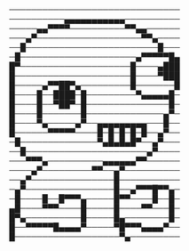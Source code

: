 ───────────────────────────────
──────────▄▄▄▄▄▄▄▄▄▄▄──────────
─────▄▄▀▀▀▀──────────▀▀▄▄──────
───▄▀───────────────────▀▀▄────
──█────────────────────────█───
─█─────────────────────▄▀▀▀▀▀█▄
█▀────────────────────█────▄███
█─────────────────────█────▀███
█─────▄▀▀██▀▄─────────█───────█
█────█──████─█─────────▀▄▄▄▄▄█─
█────█──▀██▀─█───────────────█─
█────█───────█──────────────▄▀─
█────▀▄─────▄▀──▄▄▄▄▄▄▄▄▄───█──
█──────▀▀▀▀▀────█─█─█─█─█──▄▀──
─█──────────────▀▄█▄█▄█▀──▄▀───
──█──────────────────────▄▀────
───▀▀▀▄──────────▄▄▄▄▄▄▀▀──────
────▄▀─────────▀▀──▄▀──────────
──▄▀───────────────█───────────
─▄▀────────────────█──▄▀▀▀█▀▀▄─
─█────█──█▀▀▀▄─────█▀▀────█──█─
▄█────▀▀▀────█─────█────▀▀───█─
█▀▄──────────█─────█▄────────█─
█──▀▀▀▀▀█▄▄▄▄▀─────▀█▀▀▀▄▄▄▄▀──
█───────────────────▀▄─────────
